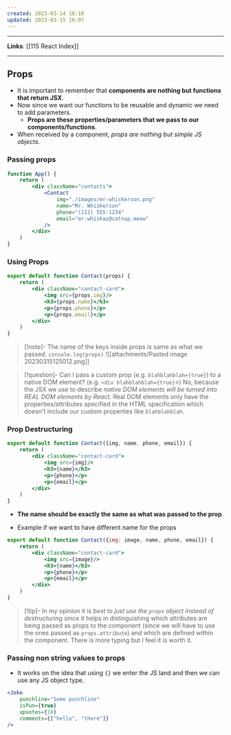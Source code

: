 ```yaml
---
created: 2023-03-14 18:10
updated: 2023-03-15 16:07
---
```

---
**Links**: [[115 React Index]]

---
## Props
- It is important to remember that **components are nothing but functions that return JSX**.
- Now since we want our functions to be reusable and dynamic we need to add parameters.
	- **Props are these properties/parameters that we pass to our components/functions**.
- When received by a component, *props are nothing but simple JS objects*.

### Passing props
```jsx
function App() {
    return (
        <div className="contacts">
            <Contact 
                img="./images/mr-whiskerson.png"
                name="Mr. Whiskerson"
                phone="(212) 555-1234"
                email="mr.whiskaz@catnap.meow"
            />
        </div>
    )
}
```

### Using Props
```jsx
export default function Contact(props) {
    return (
        <div className="contact-card">
            <img src={props.img}/>
            <h3>{props.name}</h3>
            <p>{props.phone}</p>
            <p>{props.email}</p>
        </div>
    )
}
```

> [!note]- The name of the keys inside props is same as what we passed.
> `console.log(props)`
> ![[attachments/Pasted image 20230315125012.png]]

> [!question]- Can I pass a custom prop (e.g. `blahblahblah={true}`) to a native
   DOM element? (e.g. `<div blahblahblah={true}`>)
> No, because the JSX we use to describe *native DOM elements will be turned into REAL DOM elements by React*. Real DOM elements only have the properties/attributes specified in the HTML specification which doesn't include our custom properties like `blahblahblah`.

### Prop Destructuring
```jsx
export default function Contact({img, name, phone, email}) {
    return (
        <div className="contact-card">
            <img src={img}/>
            <h3>{name}</h3>
            <p>{phone}</p>
            <p>{email}</p>
        </div>
    )
}
```
- **The name should be exactly the same as what was passed to the prop**.

- Example if we want to have different name for the props
```jsx
export default function Contact({img: image, name, phone, email}) {
    return (
        <div className="contact-card">
            <img src={image}/>
            <h3>{name}</h3>
            <p>{phone}</p>
            <p>{email}</p>
        </div>
    )
}
```

> [!tip]- In my opinion it is *best to just use the `props` object instead of destructuring* since it helps in distinguishing which attributes are being passed as props to the component (since we will have to use the ones passed as `props.attribute`) and which are defined within the component. 
> There is more typing but I feel it is worth it.

### Passing non string values to props
- It works on the idea that using `{}` we enter the JS land and then we can use any JS object type.
```jsx
<Joke 
    punchline="Some punchline"
    isPun={true}
    upvotes={10}
    comments={["hello", "there"]}
/>
```